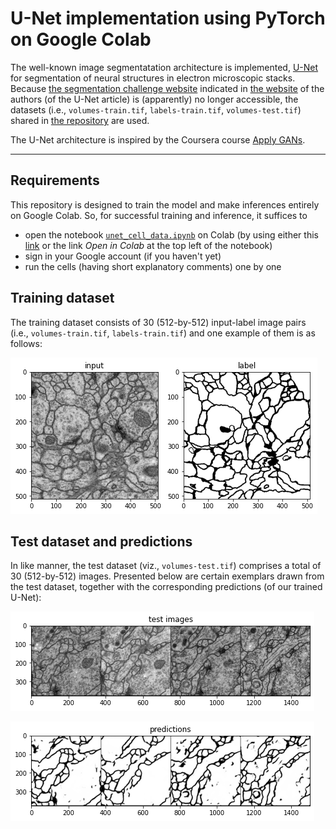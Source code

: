 # U-Net implementation using PyTorch on Google Colab

The well-known image segmentatation architecture is implemented, [U-Net](https://arxiv.org/abs/1505.04597) for segmentation of neural structures in electron microscopic stacks.
Because [the segmentation challenge website](brainiac2.mit.edu/isbi_challenge/) indicated in 
[the website](https://lmb.informatik.uni-freiburg.de/people/ronneber/u-net/) 
of the authors (of the U-Net article) is (apparently) no longer accessible, the datasets (i.e., `volumes-train.tif`, `labels-train.tif`, `volumes-test.tif`) shared in [the repository](https://github.com/zhixuhao/unet/tree/master/data/membrane) are used.

The U-Net architecture is inspired by the Coursera course [Apply GANs](https://www.coursera.org/learn/apply-generative-adversarial-networks-gans/home/week/2).

---

## Requirements
This repository is designed to train the model and make inferences entirely on Google Colab. So, for successful training and inference, it suffices to

- open the notebook [`unet_cell_data.ipynb`](https://github.com/byrkbrk/unet-implementation/blob/22248e94a769afd2894ad695b7c64d89cfaaeadc/unet_cell_data.ipynb) 
on Colab (by using either this [link](https://colab.research.google.com/github/byrkbrk/unet-implementation/blob/main/unet_cell_data.ipynb) or the link *Open in Colab* at the top left of the notebook)
- sign in your Google account (if you haven't yet)
- run the cells (having short explanatory comments) one by one

## Training dataset

The training dataset consists of 30 (512-by-512) input-label image pairs (i.e., `volumes-train.tif`, `labels-train.tif`) and one example of them is as follows:

![input-label-pair](./images-for-readme/input-label-pair.png)

## Test dataset and predictions

In like manner, the test dataset (viz., `volumes-test.tif`) comprises a total of 30 (512-by-512) images. Presented below are certain exemplars drawn from the test dataset, together with the corresponding predictions (of our trained U-Net):

![test-images](./images-for-readme/test-images.png)

![predictions](./images-for-readme/predictions.png)
